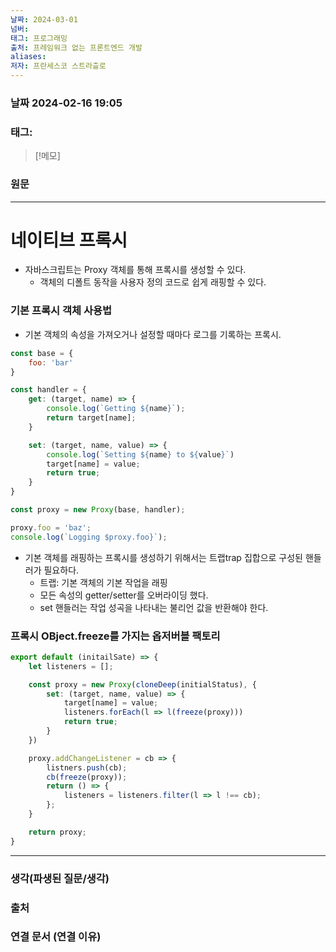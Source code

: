 ```yaml
---
날짜: 2024-03-01
넘버: 
태그: 프로그래밍
출처: 프레임워크 없는 프론트엔드 개발
aliases: 
저자: 프란세스코 스트라츨로
---
```

### 날짜  2024-02-16 19:05

### 태그:

>[!메모]
>

### 원문
---
# 네이티브 프록시
- 자바스크립트는 Proxy 객체를 통해 프록시를 생성할 수 있다.
	- 객체의 디폴트 동작을 사용자 정의 코드로 쉽게 래핑할 수 있다.
### 기본 프록시 객체 사용법
- 기본 객체의 속성을 가져오거나 설정할 때마다 로그를 기록하는 프록시.
```js
const base = {
	foo: 'bar'
}

const handler = {
	get: (target, name) => {
		console.log(`Getting ${name}`);
		return target[name];
	}

	set: (target, name, value) => {
		console.log(`Setting ${name} to ${value}`)
		target[name] = value;
		return true;
	}
}

const proxy = new Proxy(base, handler);

proxy.foo = 'baz';
console.log(`Logging $proxy.foo}`);
```
- 기본 객체를 래핑하는 프록시를 생성하기 위해서는 트랩trap 집합으로 구성된 핸들러가 필요하다.
	- 트랩: 기본 객체의 기본 작업을 래핑
	- 모든 속성의 getter/setter를 오버라이딩 했다.
	- set 핸들러는 작업 성곡을 나타내는 불리언 값을 반환해야 한다.
### 프록시 OBject.freeze를 가지는 옵저버블 팩토리
```js
export default (initailSate) => {
	let listeners = [];

	const proxy = new Proxy(cloneDeep(initialStatus), {
		set: (target, name, value) => {
			target[name] = value;
			listeners.forEach(l => l(freeze(proxy)))
			return true;
		}
	})

	proxy.addChangeListener = cb => {
		listners.push(cb);
		cb(freeze(proxy));
		return () => {
			listeners = listeners.filter(l => l !== cb);
		};
	}

	return proxy;
}
```
---
### 생각(파생된 질문/생각)

### 출처

### 연결 문서 (연결 이유)
